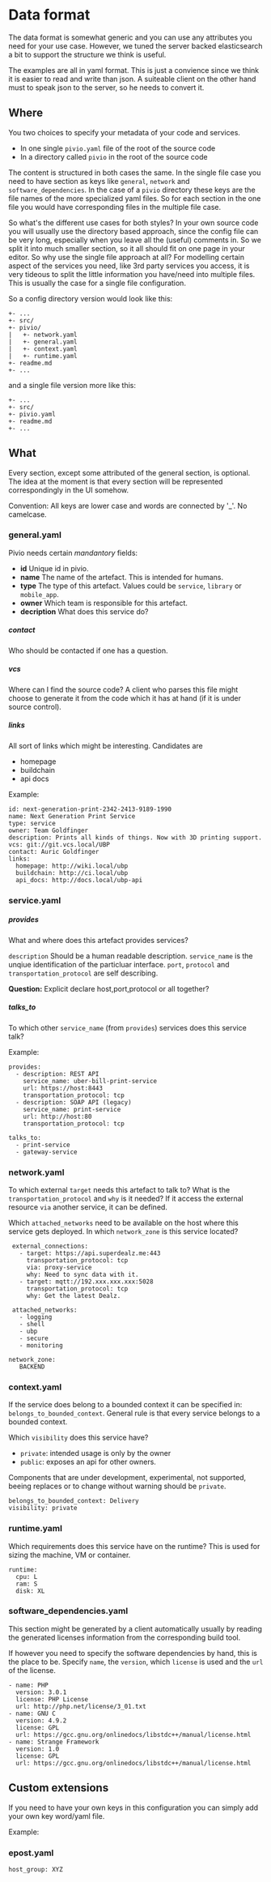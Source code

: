 # Data format

The data format is somewhat generic and you can use any attributes you need for your use case.
However, we tuned the server backed elasticsearch a bit to support the structure we think is useful.

The examples are all in yaml format. This is just a convience since we think it is easier to read and write than json. A suiteable client  on the other hand must to speak json to the server, so he needs to convert it.

## Where 

You two choices to specify your metadata of your code and services.

- In one single ``pivio.yaml`` file of the root of the source code
- In a directory called ``pivio`` in the root of the source code

The content is structured in both cases the same. In the single file case you need to have section as keys like ``general``, ``network`` and ``software_dependencies``. In the case of a ``pivio`` directory these keys are the file names of the more specialized yaml files. So for each section in the one file you would have corresponding files in the multiple file case. 

So what's the different use cases for both styles? In your own source code you will usually use the directory based approach, since the config file can be very long, especially when you leave all the (useful) comments in. So we split it into much smaller section, so it all should fit on one page in your editor. 
So why use the single file approach at all? For modelling certain aspect of the services you need, like 3rd party services you access, it is very tideous to split the little information you have/need into multiple files. This is usually the case for a single file configuration.

So a config directory version would look like this:

```
+- ...
+- src/
+- pivio/
|   +- network.yaml
|   +- general.yaml
|   +- context.yaml
|   +- runtime.yaml
+- readme.md
+- ...
```
and a single file version more like this:

```
+- ...
+- src/
+- pivio.yaml
+- readme.md
+- ...
```


## What

Every section, except some attributed of the general section, is optional. The idea at the moment is that every section will be represented correspondingly in the UI somehow.

Convention: All keys are lower case and words are connected by '_'. No camelcase.

### general.yaml

Pivio needs certain *mandantory* fields:

- **id** Unique id in pivio. 
- **name** The name of the artefact. This is intended for humans.
- **type** The type of this artefact. Values could be `service`, `library` or `mobile_app`.
- **owner** Which team is responsible for this artefact.
- **decription** What does this service do? 

##### contact
Who should be contacted if one has a question. 

##### vcs
Where can I find the source code? A client who parses this file might choose to generate it from the code which it has at hand (if it is under source control).

##### links
All sort of links which might be interesting. Candidates are

- homepage
- buildchain
- api docs

Example:

```
id: next-generation-print-2342-2413-9189-1990
name: Next Generation Print Service
type: service
owner: Team Goldfinger
description: Prints all kinds of things. Now with 3D printing support.
vcs: git://git.vcs.local/UBP
contact: Auric Goldfinger
links:
  homepage: http://wiki.local/ubp
  buildchain: http://ci.local/ubp
  api_docs: http://docs.local/ubp-api

```

### service.yaml


##### provides
What and where does this artefact provides services? 

`description` Should be a human readable description.
`service_name` is the  unqiue  identification of the particluar interface. `port`, `protocol` and `transportation_protocol` are self describing.

**Question:** Explicit declare host,port,protocol or all together?

##### talks_to
To which other `service_name` (from `provides`) services does this service talk?


Example:

```
provides:
  - description: REST API
    service_name: uber-bill-print-service
    url: https://host:8443
    transportation_protocol: tcp
  - description: SOAP API (legacy)
    service_name: print-service
    url: http://host:80
    transportation_protocol: tcp  
    
talks_to:
  - print-service
  - gateway-service
```

### network.yaml

To which external `target` needs this artefact to talk to? What is the `transportation_protocol` and `why` is it needed? If it access the external resource `via` another service, it can be defined.

Which `attached_networks` need to be available on the host where this service gets deployed. In which `network_zone` is this service located?

```
 external_connections:
   - target: https://api.superdealz.me:443
     transportation_protocol: tcp
     via: proxy-service
     why: Need to sync data with it.
   - target: mqtt://192.xxx.xxx.xxx:5028
     transportation_protocol: tcp
     why: Get the latest Dealz.
     
 attached_networks:
   - logging
   - shell
   - ubp
   - secure
   - monitoring     

network_zone:
   BACKEND
```

### context.yaml

If the service does belong to a bounded context it can be specified in: `belongs_to_bounded_context`. General rule is that every service belongs to a bounded context. 

Which `visibility` does this service have?
 
- `private`: intended usage is only by the owner
- `public`: exposes an api for other owners.

Components that are under development, experimental, not supported, beeing replaces or to change without warning should be `private`.

```
belongs_to_bounded_context: Delivery
visibility: private
```

### runtime.yaml

Which requirements does this service have on the runtime? This is used for sizing the machine, VM or container.

```
runtime:
  cpu: L
  ram: S
  disk: XL
```

### software_dependencies.yaml

This section might be generated by a client automatically usually by reading the generated licenses information from the corresponding build tool.

If however you need to specify the software dependencies by hand, this is the place to be. Specify `name`, the `version`, which `license` is used and the `url` of the license.

```
- name: PHP
  version: 3.0.1
  license: PHP License
  url: http://php.net/license/3_01.txt
- name: GNU C
  version: 4.9.2
  license: GPL
  url: https://gcc.gnu.org/onlinedocs/libstdc++/manual/license.html
- name: Strange Framework
  version: 1.0
  license: GPL
  url: https://gcc.gnu.org/onlinedocs/libstdc++/manual/license.html
```

## Custom extensions

If you need to have your own keys in this configuration you can simply add your own key word/yaml file.

Example:

### epost.yaml

```
host_group: XYZ
```